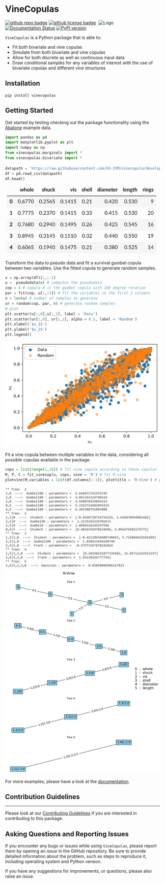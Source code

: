 # VineCopulas
<img align="right" width="200" alt="Logo" src="https://github.com/VU-IVM/VineCopulas/blob/develop/doc/logogif.gif?raw=true">


[![github repo badge](https://img.shields.io/badge/github-repo-000.svg?logo=github&labelColor=gray&color=blue)](https://github.com/VU-IVM/VineCopulas)
[![github license badge](https://img.shields.io/github/license/VU-IVM/VineCopulas)](https://github.com/VU-IVM/VineCopulas)
[![Documentation Status](https://readthedocs.org/projects/vinecopulas/badge/?version=latest)](https://vinecopulas.readthedocs.io/en/latest/?badge=latest) 
[![PyPI version](https://badge.fury.io/py/VineCopulas.svg)](https://badge.fury.io/py/VineCopulas)

`VineCopulas` is a Python package that is able to:
* Fit both bivariate and vine copulas
* Simulate from both bivariate and vine copulas
* Allow for both discrete as well as continuous input data
* Draw conditional samples for any variables of interest with the use of bivariate copulas and different vine structures

## Installation

```
pip install vinecopulas
```

## Getting Started 

Get started by testing checking out the package functionality using the [Abalone](http://archive.ics.uci.edu/ml/datasets/Abalone) example data.

```python
import pandas as pd
import matplotlib.pyplot as plt
import numpy as np
from vinecopulas.marginals import *
from vinecopulas.bivariate import *

datapath = 'https://raw.githubusercontent.com/VU-IVM/vinecopula/develop/doc/sample_data.csv'
df = pd.read_csv(datapath)
df.head()
```
<img src="https://raw.githubusercontent.com/VU-IVM/VineCopulas/main/doc/table_head.JPG" width="500">

Transform the data to pseudo data and fit a survival gumbel copula between two variables. Use the fitted copula to generate random samples.

```python
x = np.array(df)[:,:-1]
u =  pseudodata(x) # computes the pseudodata
cop = 4 # copula 4 is the gumbel copula with 180 degree rotation
par = fit(cop, u[:,:2]) # fit the variables in the first 2 columns 
n = len(u) # number of samples to generate 
ur = random(cop, par, n) # generate random samples
# plot
plt.scatter(u[:,0],u[:,1], label = 'Data')
plt.scatter(ur[:,0], ur[:,1], alpha = 0.5, label = 'Random')
plt.xlabel('$u_1$')
plt.ylabel('$u_2$')
plt.legend()
```
<img src="https://raw.githubusercontent.com/VU-IVM/VineCopulas/main/doc/bivariate_example.png" width="600">

Fit a vine copula between multiple variables in the data, considering all possible copulas available in the package.

```python
cops = list(range(1,16)) # fit vine copula according to these copulas
M, P, C = fit_vinecop(u, cops, vine = 'R') # fit R-vine
plotvine(M,variables = list(df.columns[:-1]), plottitle = 'R-Vine') # plot structure
```

<img src="https://raw.githubusercontent.com/VU-IVM/VineCopulas/main/doc/vine_structure.JPG" width="600">
<img src="https://raw.githubusercontent.com/VU-IVM/VineCopulas/main/doc/vine_example.png" width="600">

For more examples, please have a look at the [documentation](https://vinecopulas.readthedocs.io/en/latest/).
## Contribution Guidelines
---

Please look at our [Contributing Guidelines](https://github.com/VU-IVM/VineCopulas/blob/02c24201411677f6968e0f0caefc749c74796715/CONTRIBUTING.md) if you are interested in contributing to this package.

## Asking Questions and Reporting Issues

If you encounter any bugs or issues while using `VineCopulas`, please report them by opening an *issue* in the GitHub repository. Be sure to provide detailed information about the problem, such as steps to reproduce it, including operating system and Python version.

If you have any suggestions for improvements, or questions, please also raise an *issue*. 
